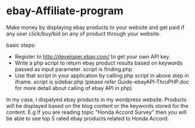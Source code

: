 ebay-Affiliate-program
======================
Make money by displaying ebay products to your website and get paid if any user click/buy/bid on any of product through your website.

basic steps: 
* Register to http://developer.ebay.com/ to get your own API key. 
* Write a php script to return ebay product results based on keywords passed as input parameter. script is finding.php
* Use that script in your application by calling php script in above step in iframe. script is sidebar.php
(please refer Guide-ebayAPI-ThruPHP.doc for more detail about calling of ebay API in php)

In my case, I dispalyed ebay products in my wordpress website. Products will be displayed based on the blog content or the keywords stored for the content. E.g If you are reading topic "Honda Accord Survey" then you will be able to see top 5 rated ebay products related to Honda Accord.
